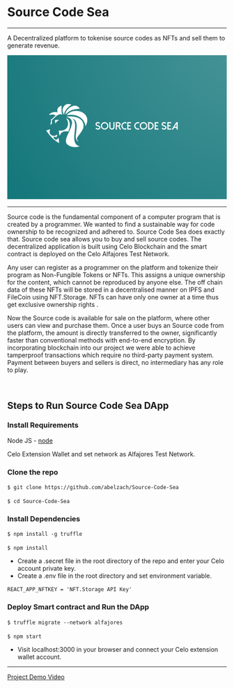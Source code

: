 # Source Code Sea
---

A Decentralized platform to tokenise source codes as NFTs and sell them to generate revenue.

![logo](/public/logo.png?raw=true)

---

Source code is the fundamental component of a computer program that is created by a programmer. We wanted to find a sustainable way for code ownership to be recognized and adhered to. Source Code Sea does exactly that. Source code sea allows you to buy and sell source codes. The decentralized application is built using Celo Blockchain and the smart contract is deployed on the Celo Alfajores Test Network.

Any user can register as a programmer on the platform and tokenize their program as Non-Fungible Tokens or NFTs. This assigns a unique ownership for the content, which cannot be reproduced by anyone else. The off chain data of these NFTs will be stored in a decentralised manner on IPFS and FileCoin using NFT.Storage. NFTs can have only one owner at a time thus get exclusive ownership rights .

Now the Source code is available for sale on the platform, where other users can view and purchase them. Once a user buys an Source code from the platform, the amount is directly transferred to the owner, significantly faster than conventional methods with end-to-end encryption.
By incorporating blockchain into our project we were able to achieve tamperproof transactions which require no third-party payment system. Payment between buyers and sellers is direct, no intermediary has any role to play.

<br/>

## Steps to Run Source Code Sea DApp

### Install Requirements

Node JS - [node](https://nodejs.org/en/download/)

Celo Extension Wallet and set network as Alfajores Test Network.

### Clone the repo

```
$ git clone https://github.com/abelzach/Source-Code-Sea

$ cd Source-Code-Sea
```

### Install Dependencies

```
$ npm install -g truffle

$ npm install
```

- Create a .secret file in the root directory of the repo and enter your Celo account private key.
- Create a .env file in the root directory and set environment variable.

```
REACT_APP_NFTKEY = 'NFT.Storage API Key'
```

### Deploy Smart contract and Run the DApp

```
$ truffle migrate --network alfajores

$ npm start
```
- Visit localhost:3000 in your browser and connect your Celo extension wallet account.

---

[Project Demo Video](https://www.youtube.com/watch?v=zkpKQWOias4)
